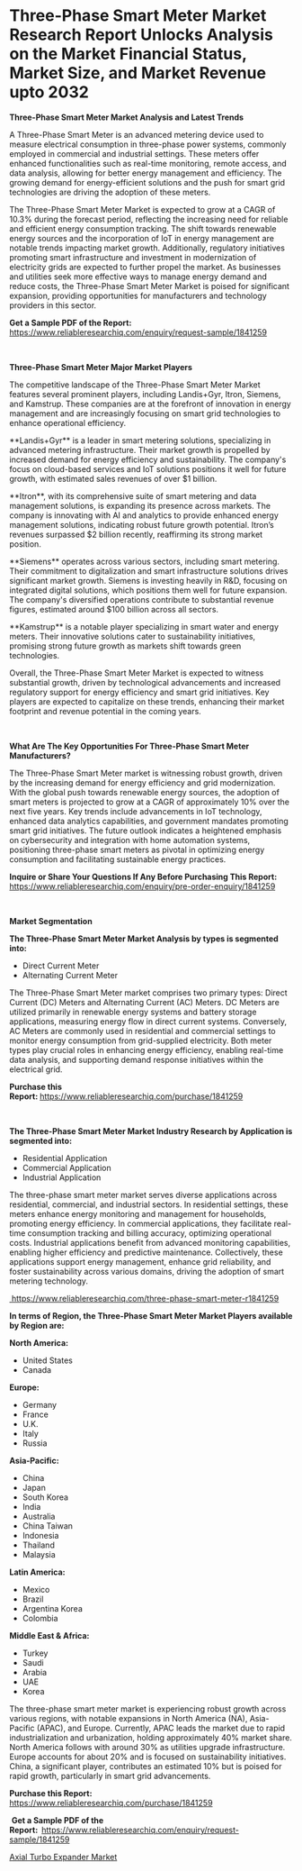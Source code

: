 <p><h1>Three-Phase Smart Meter Market Research Report Unlocks Analysis on the Market Financial Status, Market Size, and Market Revenue upto 2032</h1></p><p><strong>Three-Phase Smart Meter Market Analysis and Latest Trends</strong></p>
<p><p>A Three-Phase Smart Meter is an advanced metering device used to measure electrical consumption in three-phase power systems, commonly employed in commercial and industrial settings. These meters offer enhanced functionalities such as real-time monitoring, remote access, and data analysis, allowing for better energy management and efficiency. The growing demand for energy-efficient solutions and the push for smart grid technologies are driving the adoption of these meters.</p><p>The Three-Phase Smart Meter Market is expected to grow at a CAGR of 10.3% during the forecast period, reflecting the increasing need for reliable and efficient energy consumption tracking. The shift towards renewable energy sources and the incorporation of IoT in energy management are notable trends impacting market growth. Additionally, regulatory initiatives promoting smart infrastructure and investment in modernization of electricity grids are expected to further propel the market. As businesses and utilities seek more effective ways to manage energy demand and reduce costs, the Three-Phase Smart Meter Market is poised for significant expansion, providing opportunities for manufacturers and technology providers in this sector.</p></p>
<p><strong>Get a Sample PDF of the Report:&nbsp;</strong> <a href="https://www.reliableresearchiq.com/enquiry/request-sample/1841259?utm_campaign=2463&utm_medium=2&utm_source=Github&utm_content=ia&utm_term=12042025&utm_id=three-phase-smart-meter">https://www.reliableresearchiq.com/enquiry/request-sample/1841259</a></p>
<p>&nbsp;</p>
<p><strong>Three-Phase Smart Meter Major Market Players</strong></p>
<p><p>The competitive landscape of the Three-Phase Smart Meter Market features several prominent players, including Landis+Gyr, Itron, Siemens, and Kamstrup. These companies are at the forefront of innovation in energy management and are increasingly focusing on smart grid technologies to enhance operational efficiency.</p><p>**Landis+Gyr** is a leader in smart metering solutions, specializing in advanced metering infrastructure. Their market growth is propelled by increased demand for energy efficiency and sustainability. The company's focus on cloud-based services and IoT solutions positions it well for future growth, with estimated sales revenues of over $1 billion.</p><p>**Itron**, with its comprehensive suite of smart metering and data management solutions, is expanding its presence across markets. The company is innovating with AI and analytics to provide enhanced energy management solutions, indicating robust future growth potential. Itron’s revenues surpassed $2 billion recently, reaffirming its strong market position.</p><p>**Siemens** operates across various sectors, including smart metering. Their commitment to digitalization and smart infrastructure solutions drives significant market growth. Siemens is investing heavily in R&D, focusing on integrated digital solutions, which positions them well for future expansion. The company's diversified operations contribute to substantial revenue figures, estimated around $100 billion across all sectors.</p><p>**Kamstrup** is a notable player specializing in smart water and energy meters. Their innovative solutions cater to sustainability initiatives, promising strong future growth as markets shift towards green technologies.</p><p>Overall, the Three-Phase Smart Meter Market is expected to witness substantial growth, driven by technological advancements and increased regulatory support for energy efficiency and smart grid initiatives. Key players are expected to capitalize on these trends, enhancing their market footprint and revenue potential in the coming years.</p></p>
<p>&nbsp;</p>
<p><strong>What Are The Key Opportunities For Three-Phase Smart Meter Manufacturers?</strong></p>
<p><p>The Three-Phase Smart Meter market is witnessing robust growth, driven by the increasing demand for energy efficiency and grid modernization. With the global push towards renewable energy sources, the adoption of smart meters is projected to grow at a CAGR of approximately 10% over the next five years. Key trends include advancements in IoT technology, enhanced data analytics capabilities, and government mandates promoting smart grid initiatives. The future outlook indicates a heightened emphasis on cybersecurity and integration with home automation systems, positioning three-phase smart meters as pivotal in optimizing energy consumption and facilitating sustainable energy practices.</p></p>
<p><strong>Inquire or Share Your Questions If Any Before Purchasing This Report:</strong> <a href="https://www.reliableresearchiq.com/enquiry/pre-order-enquiry/1841259?utm_campaign=2463&utm_medium=2&utm_source=Github&utm_content=ia&utm_term=12042025&utm_id=three-phase-smart-meter">https://www.reliableresearchiq.com/enquiry/pre-order-enquiry/1841259</a></p>
<p>&nbsp;</p>
<p><strong>Market Segmentation</strong></p>
<p><strong>The Three-Phase Smart Meter Market Analysis by types is segmented into:</strong></p>
<p><ul><li>Direct Current Meter</li><li>Alternating Current Meter</li></ul></p>
<p><p>The Three-Phase Smart Meter market comprises two primary types: Direct Current (DC) Meters and Alternating Current (AC) Meters. DC Meters are utilized primarily in renewable energy systems and battery storage applications, measuring energy flow in direct current systems. Conversely, AC Meters are commonly used in residential and commercial settings to monitor energy consumption from grid-supplied electricity. Both meter types play crucial roles in enhancing energy efficiency, enabling real-time data analysis, and supporting demand response initiatives within the electrical grid.</p></p>
<p><strong>Purchase this Report:&nbsp;</strong><a href="https://www.reliableresearchiq.com/purchase/1841259?utm_campaign=2463&utm_medium=2&utm_source=Github&utm_content=ia&utm_term=12042025&utm_id=three-phase-smart-meter">https://www.reliableresearchiq.com/purchase/1841259</a></p>
<p>&nbsp;</p>
<p><strong>The Three-Phase Smart Meter Market Industry Research by Application is segmented into:</strong></p>
<p><ul><li>Residential Application</li><li>Commercial Application</li><li>Industrial Application</li></ul></p>
<p><p>The three-phase smart meter market serves diverse applications across residential, commercial, and industrial sectors. In residential settings, these meters enhance energy monitoring and management for households, promoting energy efficiency. In commercial applications, they facilitate real-time consumption tracking and billing accuracy, optimizing operational costs. Industrial applications benefit from advanced monitoring capabilities, enabling higher efficiency and predictive maintenance. Collectively, these applications support energy management, enhance grid reliability, and foster sustainability across various domains, driving the adoption of smart metering technology.</p></p>
<p><a href="https://www.reliableresearchiq.com/three-phase-smart-meter-r1841259?utm_campaign=2463&utm_medium=2&utm_source=Github&utm_content=ia&utm_term=12042025&utm_id=three-phase-smart-meter">&nbsp;https://www.reliableresearchiq.com/three-phase-smart-meter-r1841259</a></p>
<p><strong>In terms of Region, the Three-Phase Smart Meter Market Players available by Region are:</strong></p>
<p>
    <p> <strong> North America: </strong>
        <ul>
            <li>United States</li>
            <li>Canada</li>
        </ul>
        </p> 
    <p> <strong> Europe: </strong>
        <ul>
            <li>Germany</li>
            <li>France</li>
            <li>U.K.</li>
            <li>Italy</li>
            <li>Russia</li>
        </ul>
        </p> 
    <p> <strong> Asia-Pacific: </strong>
        <ul>
            <li>China</li>
            <li>Japan</li>
            <li>South Korea</li>
            <li>India</li>
            <li>Australia</li>
            <li>China Taiwan</li>
            <li>Indonesia</li>
            <li>Thailand</li>
            <li>Malaysia</li>
        </ul>
        </p> 
    <p> <strong> Latin America: </strong>
        <ul>
            <li>Mexico</li>
            <li>Brazil</li>
            <li>Argentina Korea</li>
            <li>Colombia</li>
        </ul>
        </p> 
    <p> <strong> Middle East & Africa: </strong>
        <ul>
            <li>Turkey</li>
            <li>Saudi</li>
            <li>Arabia</li>
            <li>UAE</li>
            <li>Korea</li>
        </ul>
    </p>
    </p>
<p><p>The three-phase smart meter market is experiencing robust growth across various regions, with notable expansions in North America (NA), Asia-Pacific (APAC), and Europe. Currently, APAC leads the market due to rapid industrialization and urbanization, holding approximately 40% market share. North America follows with around 30% as utilities upgrade infrastructure. Europe accounts for about 20% and is focused on sustainability initiatives. China, a significant player, contributes an estimated 10% but is poised for rapid growth, particularly in smart grid advancements.</p></p>
<p><strong>Purchase this Report: </strong><a href="https://www.reliableresearchiq.com/purchase/1841259?utm_campaign=2463&utm_medium=2&utm_source=Github&utm_content=ia&utm_term=12042025&utm_id=three-phase-smart-meter">https://www.reliableresearchiq.com/purchase/1841259</a></p>
<p>&nbsp;<strong>Get a Sample PDF of the Report:&nbsp;&nbsp;</strong><a href="https://www.reliableresearchiq.com/enquiry/request-sample/1841259?utm_campaign=2463&utm_medium=2&utm_source=Github&utm_content=ia&utm_term=12042025&utm_id=three-phase-smart-meter">https://www.reliableresearchiq.com/enquiry/request-sample/1841259</a></p>
<p><strong></strong></p>
<p><p><a href="https://github.com/sulvantomppa/Market-Research-Report-List-1/blob/main/axial-turbo-expander-market.md?utm_campaign=2463&utm_medium=2&utm_source=Github&utm_content=ia&utm_term=12042025&utm_id=three-phase-smart-meter">Axial Turbo Expander Market</a></p></p>
